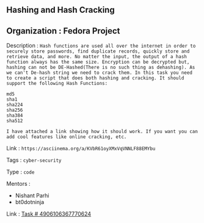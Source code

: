 ## Hashing and Hash Cracking

## Organization : Fedora Project

Description : `Hash functions are used all over the internet in order to securely store passwords, find duplicate records, quickly store and retrieve data, and more. No matter the input, the output of a hash function always has the same size. Encryption can be decrypted but, hashing can not be DE-Hashed(There is no such thing as dehashing). As we can't De-hash string we need to crack them. In this task you need to create a script that does both hashing and cracking. It should support the following Hash Functions:`

    md5
    sha1
    sha224
    sha256
    sha384
    sha512

`I have attached a link showing how it should work. If you want you can add cool features like online cracking, etc.`

Link : `https://asciinema.org/a/KVbR61oyXMxVqVNNLF88EMYbu`

Tags : `cyber-security`

Type : `code`

Mentors : 
   * Nishant Parhi 
   * bt0dotninja

Link : [Task # 4906106367770624](https://codein.withgoogle.com/tasks/4906106367770624/)